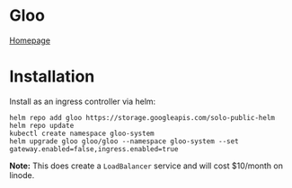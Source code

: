 # Gloo

[Homepage](https://docs.solo.io/gloo/latest/)

# Installation

Install as an ingress controller via helm:

``` shell
helm repo add gloo https://storage.googleapis.com/solo-public-helm
helm repo update
kubectl create namespace gloo-system
helm upgrade gloo gloo/gloo --namespace gloo-system --set gateway.enabled=false,ingress.enabled=true
```

**Note:** This does create a `LoadBalancer` service and will cost $10/month on linode.
